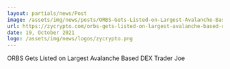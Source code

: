 ```yaml
---
layout: partials/news/Post
image: /assets/img/news/posts/ORBS-Gets-Listed-on-Largest-Avalanche-Based-DEX-Trader-Joe.jpeg
url: https://zycrypto.com/orbs-gets-listed-on-largest-avalanche-based-dex-trader-joe/
date: 19, October 2021
logo: /assets/img/news/logos/zycrypto.png
---
```


ORBS Gets Listed on Largest Avalanche Based DEX Trader Joe